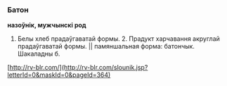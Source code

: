 ### Батон
**назоўнік, мужчынскі род**

1. Белы хлеб прадаўгаватай формы. 2. Прадукт харчавання акруглай прадаўгаватай формы. || памяншальная форма: батончык. Шакаладны б.

<a rel="author">[http://rv-blr.com/](http://rv-blr.com/slounik.jsp?letterId=0&maskId=0&pageId=364)</a>
